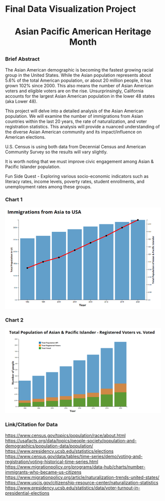 # Final Data Visualization Project

# <p style="text-align: center;">Asian Pacific American Heritage Month</p> 

### Brief Abstract
The Asian American demographic is becoming the fastest growing racial group in the United States. While the Asian population represents about 5.6% of the total American population, or about 20 million people, it has grown 102% since 2000. This also means the number of Asian American voters and eligible voters are on the rise. Unsurprinsingly, California accounts for the largest Asian American population in the lower 48 states (aka Lower 48).

This project will delve into a detailed analysis of the Asian American population. We will examine the number of immigrations from Asian countries within the last 20 years, the rate of naturalization, and voter registration statistics. This analysis will provide a nuanced understanding of the diverse Asian American community and its impact/influence on American elections.

U.S. Census is using both data from Decennial Census and American Community Survey so the results will vary slightly.

It is worth noting that we must improve civic engagement among Asian & Pacific Islander population.

Fun Side Quest - Exploring various socio-economic indicators such as literacy rates, income levels, poverty rates, student enrollments, and unemployment rates among these groups.

### Chart 1 
![drawing](chart1.png) 

### Chart 2
![drawing](chart2.png) 

### Link/Citation for Data  
https://www.census.gov/topics/population/race/about.html  
https://usafacts.org/data/topics/people-society/population-and-demographics/population-data/population/  
https://www.presidency.ucsb.edu/statistics/elections  
https://www.census.gov/data/tables/time-series/demo/voting-and-registration/voting-historical-time-series.html  
https://www.migrationpolicy.org/programs/data-hub/charts/number-immigrants-who-became-us-citizens  
https://www.migrationpolicy.org/article/naturalization-trends-united-states/  
https://www.uscis.gov/citizenship-resource-center/naturalization-statistics  
https://www.presidency.ucsb.edu/statistics/data/voter-turnout-in-presidential-elections  